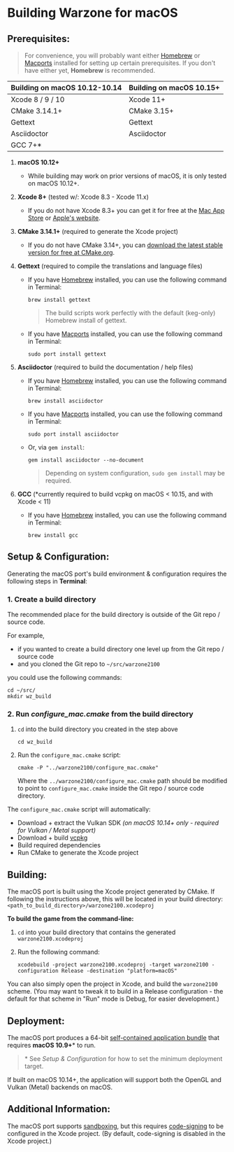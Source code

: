 # Building Warzone for macOS

## Prerequisites:

> For convenience, you will probably want either [Homebrew](https://brew.sh) or [Macports](https://www.macports.org/install.php) installed for setting up certain prerequisites. If you don't have either yet, **Homebrew** is recommended.

| Building on macOS 10.12-10.14  | Building on macOS 10.15+  |
| -------------------------------| ------------------------- |
| Xcode 8 / 9 / 10               | Xcode 11+                 |
| CMake 3.14.1+                  | CMake 3.15+               |
| Gettext                        | Gettext                   |
| Asciidoctor                    | Asciidoctor               |
| GCC 7+*                        |                           |

1. **macOS 10.12+**
    - While building may work on prior versions of macOS, it is only tested on macOS 10.12+.

2. **Xcode 8+** (tested w/: Xcode 8.3 - Xcode 11.x)
    - If you do not have Xcode 8.3+ you can get it for free at the [Mac App Store](https://itunes.apple.com/us/app/xcode/id497799835?mt=12) or [Apple's website](http://developer.apple.com/technology/xcode.html).

3. **CMake 3.14.1+** (required to generate the Xcode project)
    - If you do not have CMake 3.14+, you can [download the latest stable version for free at CMake.org](https://cmake.org/download/#latest).

4. **Gettext** (required to compile the translations and language files)
    - If you have [Homebrew](https://brew.sh) installed, you can use the following command in Terminal:
        ```shell
        brew install gettext
        ```
        > The build scripts work perfectly with the default (keg-only) Homebrew install of gettext.
    - If you have [Macports](https://www.macports.org/install.php) installed, you can use the following command in Terminal:
        ```shell
        sudo port install gettext
        ```

5. **Asciidoctor** (required to build the documentation / help files)
    - If you have [Homebrew](https://brew.sh) installed, you can use the following command in Terminal:
        ```shell
        brew install asciidoctor
        ```
    - If you have [Macports](https://www.macports.org/install.php) installed, you can use the following command in Terminal:
        ```shell
        sudo port install asciidoctor
        ```
    - Or, via `gem install`:
        ```shell
        gem install asciidoctor --no-document
        ```
        > Depending on system configuration, `sudo gem install` may be required.

6. **GCC** (\*currently required to build vcpkg on macOS < 10.15, and with Xcode < 11)
    - If you have [Homebrew](https://brew.sh) installed, you can use the following command in Terminal:
        ```shell
        brew install gcc
        ```

## Setup & Configuration:

Generating the macOS port's build environment & configuration requires the following steps in **Terminal**:

### 1. Create a build directory

The recommended place for the build directory is outside of the Git repo / source code.

For example,
- if you wanted to create a build directory one level up from the Git repo / source code
- and you cloned the Git repo to `~/src/warzone2100`

you could use the following commands:

```shell
cd ~/src/
mkdir wz_build
```

### 2. Run _configure_mac.cmake_ from the build directory

1. `cd` into the build directory you created in the step above
   ```shell
   cd wz_build
   ```

2. Run the `configure_mac.cmake` script:
   ```shell
   cmake -P "../warzone2100/configure_mac.cmake"
   ```
   Where the `../warzone2100/configure_mac.cmake` path should be modified to point to `configure_mac.cmake` inside the Git repo / source code directory.

The `configure_mac.cmake` script will automatically:
   - Download + extract the Vulkan SDK _(on macOS 10.14+ only - required for Vulkan / Metal support)_
   - Download + build [vcpkg](https://github.com/microsoft/vcpkg)
   - Build required dependencies
   - Run CMake to generate the Xcode project


## Building:

The macOS port is built using the Xcode project generated by CMake. If following the instructions above, this will be located in your build directory:
`<path_to_build_directory>/warzone2100.xcodeproj`

**To build the game from the command-line:**

1. `cd` into your build directory that contains the generated `warzone2100.xcodeproj`

2. Run the following command:
    ```shell
    xcodebuild -project warzone2100.xcodeproj -target warzone2100 -configuration Release -destination "platform=macOS"
    ```

You can also simply open the project in Xcode, and build the `warzone2100` scheme. (You may want to tweak it to build in a Release configuration - the default for that scheme in "Run" mode is Debug, for easier development.)


## Deployment:

The macOS port produces a 64-bit [self-contained application bundle](https://developer.apple.com/library/content/documentation/CoreFoundation/Conceptual/CFBundles/BundleTypes/BundleTypes.html#//apple_ref/doc/uid/10000123i-CH101-SW13) that requires **macOS 10.9+**\* to run.

> \* See _Setup & Configuration_ for how to set the minimum deployment target.

If built on macOS 10.14+, the application will support both the OpenGL and Vulkan (Metal) backends on macOS.

## Additional Information:

The macOS port supports [sandboxing](https://developer.apple.com/library/content/documentation/Security/Conceptual/AppSandboxDesignGuide/AboutAppSandbox/AboutAppSandbox.html), but this requires [code-signing](https://developer.apple.com/library/content/documentation/Security/Conceptual/CodeSigningGuide/Introduction/Introduction.html) to be configured in the Xcode project.
(By default, code-signing is disabled in the Xcode project.)
